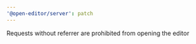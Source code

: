 ```yaml
---
'@open-editor/server': patch
---
```


Requests without referrer are prohibited from opening the editor
